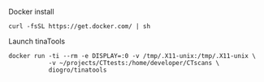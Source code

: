 Docker install
```
curl -fsSL https://get.docker.com/ | sh
```

Launch tinaTools
```
docker run -ti --rm -e DISPLAY=:0 -v /tmp/.X11-unix:/tmp/.X11-unix \
           -v ~/projects/CTtests:/home/developer/CTscans \
           diogro/tinatools
```

